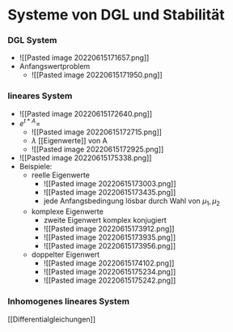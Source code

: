 # Systeme von DGL und Stabilität
### DGL System
+ ![[Pasted image 20220615171657.png]]
+ Anfangswertproblem
	+ ![[Pasted image 20220615171950.png]]


### lineares System
+ ![[Pasted image 20220615172640.png]]
+ $e^{t*A}=$
	+ ![[Pasted image 20220615172715.png]]
	+ $\lambda$ [[Eigenwerte]] von A
	+ ![[Pasted image 20220615172925.png]]
+ ![[Pasted image 20220615175338.png]]
+ Beispiele:
	+ reelle Eigenwerte
		+ ![[Pasted image 20220615173003.png]]
		+ ![[Pasted image 20220615173435.png]]
		+ jede Anfangsbedingung lösbar durch Wahl von $\mu_1,\mu_2$
	+ komplexe Eigenwerte
		+ zweite Eigenwert komplex konjugiert
		+ ![[Pasted image 20220615173912.png]]
		+ ![[Pasted image 20220615173935.png]]
		+ ![[Pasted image 20220615173956.png]]
	+ doppelter Eigenwert
		+ ![[Pasted image 20220615174102.png]]
		+ ![[Pasted image 20220615175234.png]]
		+ ![[Pasted image 20220615175242.png]]

### Inhomogenes lineares System

[[Differentialgleichungen]]
